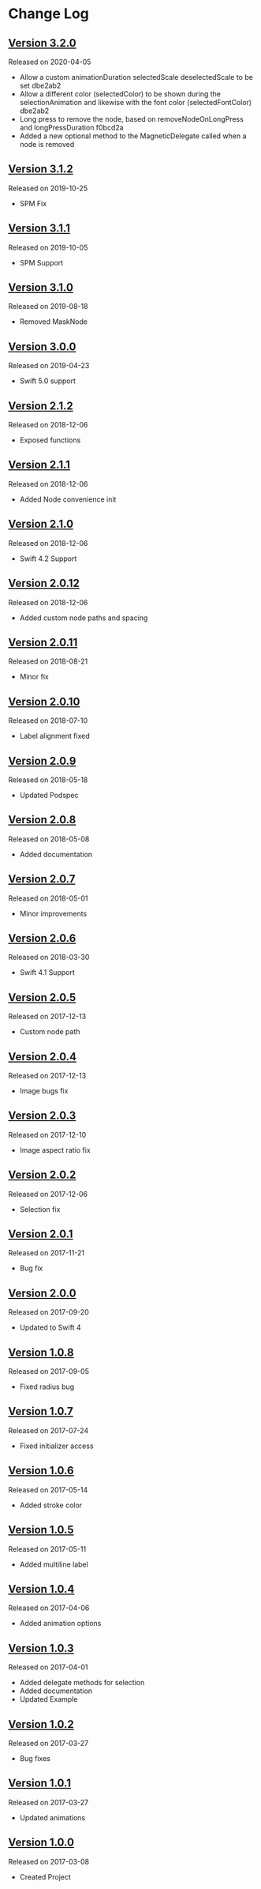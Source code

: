 # Change Log

## [Version 3.2.0](https://github.com/efremidze/Magnetic/releases/tag/3.2.0)
Released on 2020-04-05

- Allow a custom animationDuration selectedScale deselectedScale to be set dbe2ab2
- Allow a different color (selectedColor) to be shown during the selectionAnimation and likewise with the font color (selectedFontColor) dbe2ab2
- Long press to remove the node, based on removeNodeOnLongPress and longPressDuration f0bcd2a
- Added a new optional method to the MagneticDelegate called when a node is removed

## [Version 3.1.2](https://github.com/efremidze/Magnetic/releases/tag/3.1.2)
Released on 2019-10-25

- SPM Fix

## [Version 3.1.1](https://github.com/efremidze/Magnetic/releases/tag/3.1.1)
Released on 2019-10-05

- SPM Support

## [Version 3.1.0](https://github.com/efremidze/Magnetic/releases/tag/3.1.0)
Released on 2019-08-18

- Removed MaskNode

## [Version 3.0.0](https://github.com/efremidze/Magnetic/releases/tag/3.0.0)
Released on 2019-04-23

- Swift 5.0 support

## [Version 2.1.2](https://github.com/efremidze/Magnetic/releases/tag/2.1.2)
Released on 2018-12-06

- Exposed functions

## [Version 2.1.1](https://github.com/efremidze/Magnetic/releases/tag/2.1.1)
Released on 2018-12-06

- Added Node convenience init

## [Version 2.1.0](https://github.com/efremidze/Magnetic/releases/tag/2.1.0)
Released on 2018-12-06

- Swift 4.2 Support

## [Version 2.0.12](https://github.com/efremidze/Magnetic/releases/tag/2.0.12)
Released on 2018-12-06

- Added custom node paths and spacing

## [Version 2.0.11](https://github.com/efremidze/Magnetic/releases/tag/2.0.11)
Released on 2018-08-21

- Minor fix

## [Version 2.0.10](https://github.com/efremidze/Magnetic/releases/tag/2.0.10)
Released on 2018-07-10

- Label alignment fixed

## [Version 2.0.9](https://github.com/efremidze/Magnetic/releases/tag/2.0.9)
Released on 2018-05-18

- Updated Podspec

## [Version 2.0.8](https://github.com/efremidze/Magnetic/releases/tag/2.0.8)
Released on 2018-05-08

- Added documentation

## [Version 2.0.7](https://github.com/efremidze/Magnetic/releases/tag/2.0.7)
Released on 2018-05-01

- Minor improvements

## [Version 2.0.6](https://github.com/efremidze/Magnetic/releases/tag/2.0.6)
Released on 2018-03-30

- Swift 4.1 Support

## [Version 2.0.5](https://github.com/efremidze/Magnetic/releases/tag/2.0.5)
Released on 2017-12-13

- Custom node path

## [Version 2.0.4](https://github.com/efremidze/Magnetic/releases/tag/2.0.4)
Released on 2017-12-13

- Image bugs fix

## [Version 2.0.3](https://github.com/efremidze/Magnetic/releases/tag/2.0.3)
Released on 2017-12-10

- Image aspect ratio fix

## [Version 2.0.2](https://github.com/efremidze/Magnetic/releases/tag/2.0.2)
Released on 2017-12-06

- Selection fix

## [Version 2.0.1](https://github.com/efremidze/Magnetic/releases/tag/2.0.1)
Released on 2017-11-21

- Bug fix

## [Version 2.0.0](https://github.com/efremidze/Magnetic/releases/tag/2.0.0)
Released on 2017-09-20

- Updated to Swift 4

## [Version 1.0.8](https://github.com/efremidze/Magnetic/releases/tag/1.0.8)
Released on 2017-09-05

- Fixed radius bug

## [Version 1.0.7](https://github.com/efremidze/Magnetic/releases/tag/1.0.7)
Released on 2017-07-24

- Fixed initializer access

## [Version 1.0.6](https://github.com/efremidze/Magnetic/releases/tag/1.0.6)
Released on 2017-05-14

- Added stroke color

## [Version 1.0.5](https://github.com/efremidze/Magnetic/releases/tag/1.0.5)
Released on 2017-05-11

- Added multiline label

## [Version 1.0.4](https://github.com/efremidze/Magnetic/releases/tag/1.0.4)
Released on 2017-04-06

- Added animation options

## [Version 1.0.3](https://github.com/efremidze/Magnetic/releases/tag/1.0.3)
Released on 2017-04-01

- Added delegate methods for selection
- Added documentation
- Updated Example

## [Version 1.0.2](https://github.com/efremidze/Magnetic/releases/tag/1.0.2)
Released on 2017-03-27

- Bug fixes

## [Version 1.0.1](https://github.com/efremidze/Magnetic/releases/tag/1.0.1)
Released on 2017-03-27

- Updated animations

## [Version 1.0.0](https://github.com/efremidze/Magnetic/releases/tag/1.0.0)
Released on 2017-03-08

- Created Project

